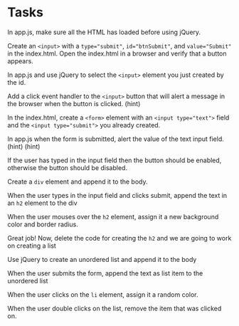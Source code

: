 
# Tasks

In app.js, make sure all the HTML has loaded before using jQuery. 

Create an `<input>` with a `type="submit"`, `id="btnSubmit"`, and `value="Submit"` in the index.html. Open the index.html in a browser and verify that a button appears.

In app.js and use jQuery to select the `<input>` element you just created by the id.

Add a click event handler to the `<input>` button that will alert a message in the browser when the button is clicked. (hint)

In the index.html, create a `<form>` element with an `<input type="text">` field and the `<input type="submit">` you already created.

In app.js when the form is submitted, alert the value of the text input field. (hint) (hint)

If the user has typed in the input field then the button should be enabled, otherwise the button should be disabled. 

Create a `div` element and append it to the body.

When the user types in the input field and clicks submit, append the text in an `h2` element to the div

When the user mouses over the `h2` element, assign it a new background color and border radius. 

Great job! Now, delete the code for creating the `h2` and we are going to work on creating a list

Use jQuery to create an unordered list and append it to the body

When the user submits the form, append the text as list item to the unordered list

When the user clicks on the `li` element, assign it a random color.

When the user double clicks on the list, remove the item that was clicked on. 